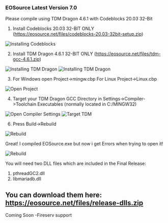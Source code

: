 ### EOSource Latest Version 7.0

Please compile using TDM Dragon 4.6.1 with Codeblocks 20.03 32-Bit

1. Install Codeblocks 20.03 32-BIT ONLY
(https://eosource.net/files/codeblocks-20.03-32bit-setup.zip)

![Installing Codeblocks](https://eosource.net/files/codeblocks-setup.png)

2. Install TDM Dragon 4.6.1 32-BIT ONLY
(https://eosource.net/files/tdm-gcc-4.6.1.zip)

![Installing TDM Dragon](https://eosource.net/files/tdm-setup.png)
![Installing TDM Dragon](https://eosource.net/files/tdm-setup-2.png)

3. For Windows open Project->mingw.cbp For Linux Project->Linux.cbp

![Open Project](https://eosource.net/files/project-file.png)

4. Target your TDM Dragon GCC Directory in Settings->Compiler->Toolchain Executables (normally located in C:/MINGW32)

![Open Compiler Settings](https://eosource.net/files/compiler-settings.png)
![Target TDM](https://eosource.net/files/target-tdm.png)


6. Press Build->Rebuild

![Rebuild](https://eosource.net/files/rebuild.png)

Great! I compiled EOSource.exe but now i get Errors when trying to open it!

![Rebuild](https://eosource.net/files/errors.png)

You will need two DLL files which are included in the Final Release:
1. pthreadGC2.dll
2. libmariadb.dll

You can download them here: https://eosource.net/files/release-dlls.zip
---
Coming Soon
-Fireserv support
